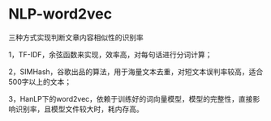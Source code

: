 # NLP-word2vec
三种方式实现判断文章内容相似性的识别率

1，TF-IDF，余弦函数来实现，效率高，对每句话进行分词计算；

2，SIMHash，谷歌出品的算法，用于海量文本去重，对短文本误判率较高，适合500字以上的文本；

3，HanLP下的word2vec，依赖于训练好的词向量模型，模型的完整性，直接影响识别率，且模型文件较大时，耗内存高。
